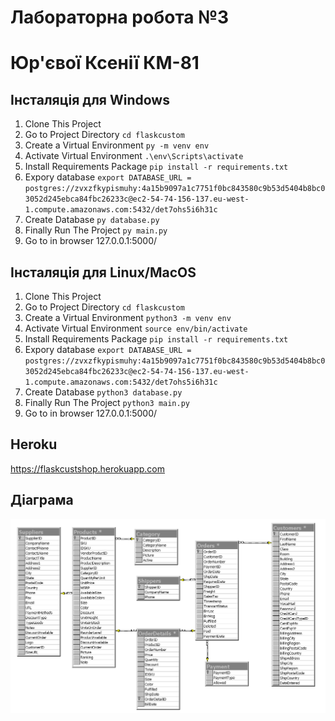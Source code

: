 # Лабораторна робота №3
# Юр'євої Ксенії КМ-81
## Інсталяція для Windows
1. Clone This Project
2. Go to Project Directory `cd flaskcustom`
3. Create a Virtual Environment `py -m venv env`
4. Activate Virtual Environment `.\env\Scripts\activate`
5. Install Requirements Package `pip install -r requirements.txt`
6. Expory database `export DATABASE_URL = postgres://zvxzfkypismuhy:4a15b9097a1c7751f0bc843580c9b53d5404b8bc03052d245ebca84fbc26233c@ec2-54-74-156-137.eu-west-1.compute.amazonaws.com:5432/det7ohs5i6h31c`
7. Create Database `py database.py`
8. Finally Run The Project `py main.py`
9. Go to in browser 127.0.0.1:5000/
## Інсталяція для Linux/MacOS
1. Clone This Project
2. Go to Project Directory `cd flaskcustom`
3. Create a Virtual Environment `python3 -m venv env`
4. Activate Virtual Environment `source env/bin/activate`
5. Install Requirements Package `pip install -r requirements.txt`
6. Expory database `export DATABASE_URL = postgres://zvxzfkypismuhy:4a15b9097a1c7751f0bc843580c9b53d5404b8bc03052d245ebca84fbc26233c@ec2-54-74-156-137.eu-west-1.compute.amazonaws.com:5432/det7ohs5i6h31c`
7. Create Database `python3 database.py`
8. Finally Run The Project `python3 main.py`
9. Go to in browser 127.0.0.1:5000/
## Heroku
https://flaskcustshop.herokuapp.com
## Діаграма
![](https://github.com/KsyuYu/FlaskCustom/blob/main/storediagram.gif)
